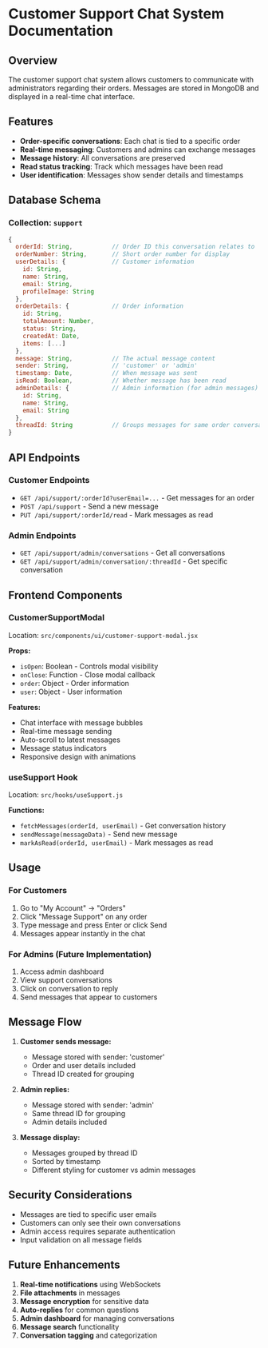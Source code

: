# Customer Support Chat System Documentation

## Overview
The customer support chat system allows customers to communicate with administrators regarding their orders. Messages are stored in MongoDB and displayed in a real-time chat interface.

## Features
- **Order-specific conversations**: Each chat is tied to a specific order
- **Real-time messaging**: Customers and admins can exchange messages
- **Message history**: All conversations are preserved
- **Read status tracking**: Track which messages have been read
- **User identification**: Messages show sender details and timestamps

## Database Schema

### Collection: `support`
```javascript
{
  orderId: String,           // Order ID this conversation relates to
  orderNumber: String,       // Short order number for display
  userDetails: {             // Customer information
    id: String,
    name: String,
    email: String,
    profileImage: String
  },
  orderDetails: {            // Order information
    id: String,
    totalAmount: Number,
    status: String,
    createdAt: Date,
    items: [...]
  },
  message: String,           // The actual message content
  sender: String,            // 'customer' or 'admin'
  timestamp: Date,           // When message was sent
  isRead: Boolean,           // Whether message has been read
  adminDetails: {            // Admin information (for admin messages)
    id: String,
    name: String,
    email: String
  },
  threadId: String           // Groups messages for same order conversation
}
```

## API Endpoints

### Customer Endpoints
- `GET /api/support/:orderId?userEmail=...` - Get messages for an order
- `POST /api/support` - Send a new message
- `PUT /api/support/:orderId/read` - Mark messages as read

### Admin Endpoints
- `GET /api/support/admin/conversations` - Get all conversations
- `GET /api/support/admin/conversation/:threadId` - Get specific conversation

## Frontend Components

### CustomerSupportModal
Location: `src/components/ui/customer-support-modal.jsx`

**Props:**
- `isOpen`: Boolean - Controls modal visibility
- `onClose`: Function - Close modal callback
- `order`: Object - Order information
- `user`: Object - User information

**Features:**
- Chat interface with message bubbles
- Real-time message sending
- Auto-scroll to latest messages
- Message status indicators
- Responsive design with animations

### useSupport Hook
Location: `src/hooks/useSupport.js`

**Functions:**
- `fetchMessages(orderId, userEmail)` - Get conversation history
- `sendMessage(messageData)` - Send new message
- `markAsRead(orderId, userEmail)` - Mark messages as read

## Usage

### For Customers
1. Go to "My Account" → "Orders"
2. Click "Message Support" on any order
3. Type message and press Enter or click Send
4. Messages appear instantly in the chat

### For Admins (Future Implementation)
1. Access admin dashboard
2. View support conversations
3. Click on conversation to reply
4. Send messages that appear to customers

## Message Flow

1. **Customer sends message:**
   - Message stored with sender: 'customer'
   - Order and user details included
   - Thread ID created for grouping

2. **Admin replies:**
   - Message stored with sender: 'admin'
   - Same thread ID for grouping
   - Admin details included

3. **Message display:**
   - Messages grouped by thread ID
   - Sorted by timestamp
   - Different styling for customer vs admin messages

## Security Considerations

- Messages are tied to specific user emails
- Customers can only see their own conversations
- Admin access requires separate authentication
- Input validation on all message fields

## Future Enhancements

1. **Real-time notifications** using WebSockets
2. **File attachments** in messages
3. **Message encryption** for sensitive data
4. **Auto-replies** for common questions
5. **Admin dashboard** for managing conversations
6. **Message search** functionality
7. **Conversation tagging** and categorization